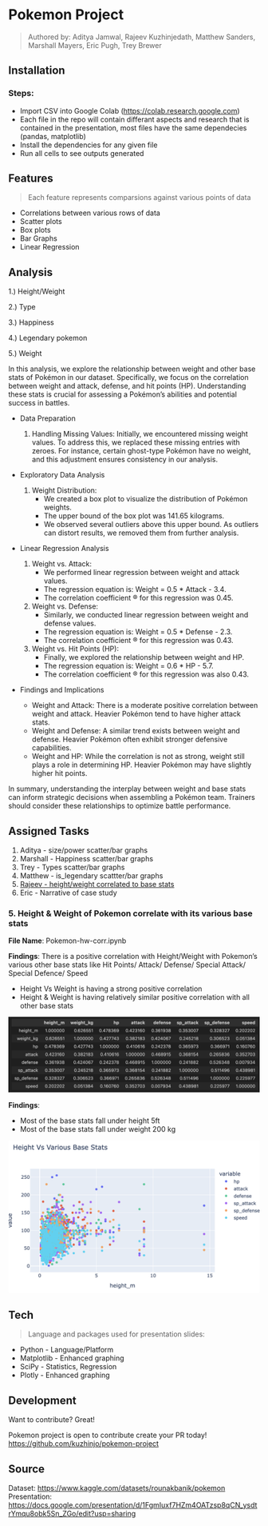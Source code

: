 # Pokemon Project
> Authored by: Aditya Jamwal, Rajeev Kuzhinjedath, Matthew Sanders, Marshall Mayers, Eric Pugh, Trey Brewer
## Installation



### Steps:
- Import CSV into Google Colab (https://colab.research.google.com)
- Each file in the repo will contain differant aspects and research that is contained in the presentation, most files have the same dependecies (pandas, matplotlib)
- Install the dependencies for any given file
- Run all cells to see outputs generated

## Features
 > Each feature represents comparsions against various points of data
- Correlations between various rows of data
- Scatter plots
- Box plots
- Bar Graphs
- Linear Regression

## Analysis
1.) Height/Weight

2.) Type

3.) Happiness

4.) Legendary pokemon

5.) Weight

In this analysis, we explore the relationship between weight and other base stats of Pokémon in our dataset. Specifically, we focus on the correlation between weight and attack, defense, and hit points (HP). Understanding these stats is crucial for assessing a Pokémon’s abilities and potential success in battles.

* Data Preparation
    1. Handling Missing Values: Initially, we encountered missing weight values. To address this, we replaced these missing entries with zeroes. For instance, certain ghost-type Pokémon have no weight, and this adjustment ensures consistency in our analysis.
 
* Exploratory Data Analysis
    1. Weight Distribution:
        * We created a box plot to visualize the distribution of Pokémon weights.
        * The upper bound of the box plot was 141.65 kilograms.
        * We observed several outliers above this upper bound. As outliers can distort results, we removed them from further analysis.
         
* Linear Regression Analysis
    1. Weight vs. Attack:
        * We performed linear regression between weight and attack values.
        * The regression equation is: Weight = 0.5 * Attack - 3.4.
        * The correlation coefficient ® for this regression was 0.45.
    2. Weight vs. Defense:
        * Similarly, we conducted linear regression between weight and defense values.
        * The regression equation is: Weight = 0.5 * Defense - 2.3.
        * The correlation coefficient ® for this regression was 0.43.
    3. Weight vs. Hit Points (HP):
        * Finally, we explored the relationship between weight and HP.
        * The regression equation is: Weight = 0.6 * HP - 5.7.
        * The correlation coefficient ® for this regression was also 0.43.
          
* Findings and Implications
    * Weight and Attack: There is a moderate positive correlation between weight and attack. Heavier Pokémon tend to have higher attack stats.
    * Weight and Defense: A similar trend exists between weight and defense. Heavier Pokémon often exhibit stronger defensive capabilities.
    * Weight and HP: While the correlation is not as strong, weight still plays a role in determining HP. Heavier Pokémon may have slightly higher hit points.
      
In summary, understanding the interplay between weight and base stats can inform strategic decisions when assembling a Pokémon team. Trainers should consider these relationships to optimize battle performance.

## Assigned Tasks 
1) Aditya - size/power scatter/bar graphs
2) Marshall - Happiness scatter/bar graphs
3) Trey - Types scatter/bar graphs
4)  Matthew - is_legendary scattter/bar graphs
5)  [Rajeev - height/weight correlated to base stats](#5.-Height-&-Weight-of-Pokemon-correlate-with-its-various-base-stats)
6)  Eric - Narrative of case study


### 5. Height & Weight of Pokemon correlate with its various base stats

**File Name**: Pokemon-hw-corr.ipynb

**Findings**: There is a positive correlation with Height/Weight with Pokemon’s various other base stats like Hit Points/ Attack/ Defense/ Special Attack/ Special Defence/ Speed

- Height Vs Weight is having a strong positive correlation
- Height & Weight is having relatively similar positive correlation with all other base stats

![Alt text](<https://github.com/kuzhinjo/pokemon-project/blob/rajeev_branch/images/corr_h_vs_w_1.png>)

**Findings**: 
- Most of the base stats fall under height 5ft
- Most of the base stats fall under weight 200 kg

![Alt text](<https://github.com/kuzhinjo/pokemon-project/blob/rajeev_branch/images/corr_h_vs_w_2.png>)

## Tech

> Language and packages used for presentation slides:

- Python - Language/Platform
- Matplotlib - Enhanced graphing
- SciPy - Statistics, Regression
- Plotly - Enhanced graphing



## Development

Want to contribute? Great!

Pokemon project is open to contribute create your PR today! 
https://github.com/kuzhinjo/pokemon-project

## Source
Dataset: https://www.kaggle.com/datasets/rounakbanik/pokemon
Presentation: https://docs.google.com/presentation/d/1FgmIuxf7HZm4OATzsp8qCN_ysdtrYmqu8obk5Sn_ZGo/edit?usp=sharing
